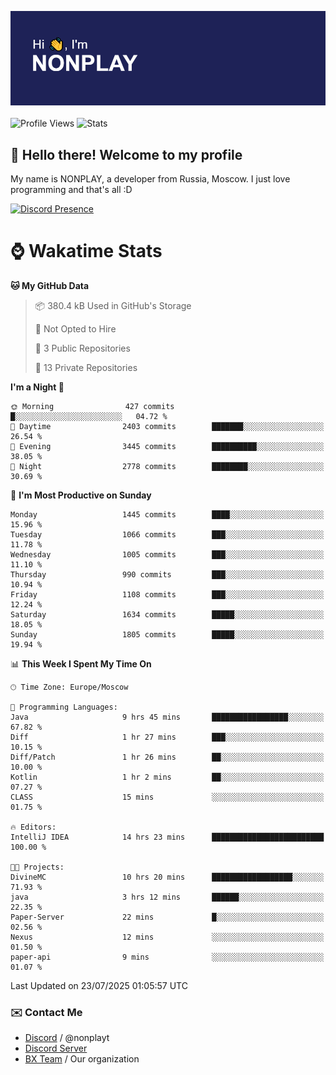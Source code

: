![Discord Presence](./header.png)
<br></br>
![Profile Views](https://komarev.com/ghpvc/?username=NONPLAYT&color=blue&style=for-the-badge)
![Stats](https://img.shields.io/badge/0%25-OPTIMIZED-orange?style=for-the-badge)


## :wave: Hello there! Welcome to my profile

My name is NONPLAY, a developer from Russia, Moscow. I just love programming and that's all :D

[![Discord Presence](https://lanyard.cnrad.dev/api/597087584090587177?showDisplayName=true)](https://discord.com/users/597087584090587177) 

# ⌚ Wakatime Stats

<!--START_SECTION:waka-->
**🐱 My GitHub Data** 

> 📦 380.4 kB Used in GitHub's Storage 
 > 
> 🚫 Not Opted to Hire
 > 
> 📜 3 Public Repositories 
 > 
> 🔑 13 Private Repositories 
 > 
**I'm a Night 🦉** 

```text
🌞 Morning                427 commits         █░░░░░░░░░░░░░░░░░░░░░░░░   04.72 % 
🌆 Daytime                2403 commits        ███████░░░░░░░░░░░░░░░░░░   26.54 % 
🌃 Evening                3445 commits        ██████████░░░░░░░░░░░░░░░   38.05 % 
🌙 Night                  2778 commits        ████████░░░░░░░░░░░░░░░░░   30.69 % 
```
📅 **I'm Most Productive on Sunday** 

```text
Monday                   1445 commits        ████░░░░░░░░░░░░░░░░░░░░░   15.96 % 
Tuesday                  1066 commits        ███░░░░░░░░░░░░░░░░░░░░░░   11.78 % 
Wednesday                1005 commits        ███░░░░░░░░░░░░░░░░░░░░░░   11.10 % 
Thursday                 990 commits         ███░░░░░░░░░░░░░░░░░░░░░░   10.94 % 
Friday                   1108 commits        ███░░░░░░░░░░░░░░░░░░░░░░   12.24 % 
Saturday                 1634 commits        █████░░░░░░░░░░░░░░░░░░░░   18.05 % 
Sunday                   1805 commits        █████░░░░░░░░░░░░░░░░░░░░   19.94 % 
```


📊 **This Week I Spent My Time On** 

```text
🕑︎ Time Zone: Europe/Moscow

💬 Programming Languages: 
Java                     9 hrs 45 mins       █████████████████░░░░░░░░   67.82 % 
Diff                     1 hr 27 mins        ███░░░░░░░░░░░░░░░░░░░░░░   10.15 % 
Diff/Patch               1 hr 26 mins        ██░░░░░░░░░░░░░░░░░░░░░░░   10.00 % 
Kotlin                   1 hr 2 mins         ██░░░░░░░░░░░░░░░░░░░░░░░   07.27 % 
CLASS                    15 mins             ░░░░░░░░░░░░░░░░░░░░░░░░░   01.75 % 

🔥 Editors: 
IntelliJ IDEA            14 hrs 23 mins      █████████████████████████   100.00 % 

🐱‍💻 Projects: 
DivineMC                 10 hrs 20 mins      ██████████████████░░░░░░░   71.93 % 
java                     3 hrs 12 mins       ██████░░░░░░░░░░░░░░░░░░░   22.35 % 
Paper-Server             22 mins             █░░░░░░░░░░░░░░░░░░░░░░░░   02.56 % 
Nexus                    12 mins             ░░░░░░░░░░░░░░░░░░░░░░░░░   01.50 % 
paper-api                9 mins              ░░░░░░░░░░░░░░░░░░░░░░░░░   01.07 % 
```


 Last Updated on 23/07/2025 01:05:57 UTC
<!--END_SECTION:waka-->

### ✉️ Contact Me

- [Discord](https://discord.com/users/597087584090587177) / @nonplayt
- [Discord Server](https://discord.gg/qNyybSSPm5)
- [BX Team](https://github.com/BX-Team) / Our organization
